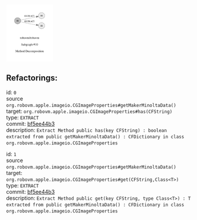 <img src=subgraph_atomic_10.svg width=25%>

## Refactorings:

id: `0`\
source `org.robovm.apple.imageio.CGImageProperties#getMakerMinoltaData()`\
target: `org.robovm.apple.imageio.CGImageProperties#has(CFString)`\
type: `EXTRACT`\
commit: [bf5ee44b3](https://github.com/robovm/robovm/commit/bf5ee44b3b576e01ab09cae9f50300417b01dc07)\
description: `Extract Method public has(key CFString) : boolean extracted from public getMakerMinoltaData() : CFDictionary in class org.robovm.apple.imageio.CGImageProperties`

id: `1`\
source `org.robovm.apple.imageio.CGImageProperties#getMakerMinoltaData()`\
target: `org.robovm.apple.imageio.CGImageProperties#get(CFString,Class<T>)`\
type: `EXTRACT`\
commit: [bf5ee44b3](https://github.com/robovm/robovm/commit/bf5ee44b3b576e01ab09cae9f50300417b01dc07)\
description: `Extract Method public get(key CFString, type Class<T>) : T extracted from public getMakerMinoltaData() : CFDictionary in class org.robovm.apple.imageio.CGImageProperties`

